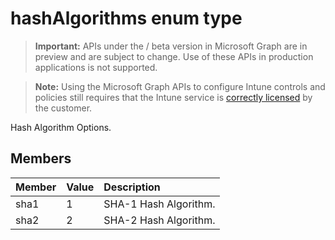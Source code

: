 ﻿# hashAlgorithms enum type

> **Important:** APIs under the / beta version in Microsoft Graph are in preview and are subject to change. Use of these APIs in production applications is not supported.

> **Note:** Using the Microsoft Graph APIs to configure Intune controls and policies still requires that the Intune service is [correctly licensed](https://go.microsoft.com/fwlink/?linkid=839381) by the customer.

Hash Algorithm Options.
## Members
|Member|Value|Description|
|:---|:---|:---|
|sha1|1|SHA-1 Hash Algorithm.|
|sha2|2|SHA-2 Hash Algorithm.|






